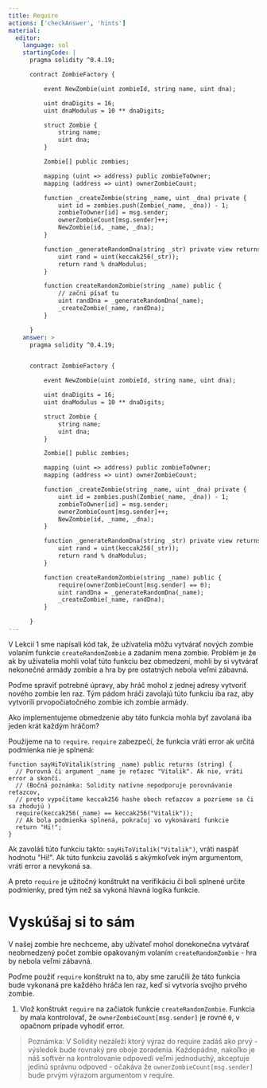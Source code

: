 ```yaml
---
title: Require
actions: ['checkAnswer', 'hints']
material:
  editor:
    language: sol
    startingCode: |
      pragma solidity ^0.4.19;

      contract ZombieFactory {

          event NewZombie(uint zombieId, string name, uint dna);

          uint dnaDigits = 16;
          uint dnaModulus = 10 ** dnaDigits;

          struct Zombie {
              string name;
              uint dna;
          }

          Zombie[] public zombies;

          mapping (uint => address) public zombieToOwner;
          mapping (address => uint) ownerZombieCount;

          function _createZombie(string _name, uint _dna) private {
              uint id = zombies.push(Zombie(_name, _dna)) - 1;
              zombieToOwner[id] = msg.sender;
              ownerZombieCount[msg.sender]++;
              NewZombie(id, _name, _dna);
          }

          function _generateRandomDna(string _str) private view returns (uint) {
              uint rand = uint(keccak256(_str));
              return rand % dnaModulus;
          }

          function createRandomZombie(string _name) public {
              // začni písať tu
              uint randDna = _generateRandomDna(_name);
              _createZombie(_name, randDna);
          }

      }
    answer: >
      pragma solidity ^0.4.19;


      contract ZombieFactory {

          event NewZombie(uint zombieId, string name, uint dna);

          uint dnaDigits = 16;
          uint dnaModulus = 10 ** dnaDigits;

          struct Zombie {
              string name;
              uint dna;
          }

          Zombie[] public zombies;

          mapping (uint => address) public zombieToOwner;
          mapping (address => uint) ownerZombieCount;

          function _createZombie(string _name, uint _dna) private {
              uint id = zombies.push(Zombie(_name, _dna)) - 1;
              zombieToOwner[id] = msg.sender;
              ownerZombieCount[msg.sender]++;
              NewZombie(id, _name, _dna);
          }

          function _generateRandomDna(string _str) private view returns (uint) {
              uint rand = uint(keccak256(_str));
              return rand % dnaModulus;
          }

          function createRandomZombie(string _name) public {
              require(ownerZombieCount[msg.sender] == 0);
              uint randDna = _generateRandomDna(_name);
              _createZombie(_name, randDna);
          }

      }
---
```


V Lekcií 1 sme napísali kód tak, že užívatelia môžu vytvárať nových zombie volaním funkcie `createRandomZombie` a zadaním mena zombie. Problém je že ak by užívatelia mohli volať túto funkciu bez obmedzení, mohli by si vytvárať nekonečné armády zombie a hra by pre ostatných nebola veľmi zábavná.

Poďme spraviť potrebné úpravy, aby hráč mohol z jednej adresy vytvoriť nového zombie len raz. Tým pádom hráči zavolajú túto funkciu iba raz, aby vytvorili prvopočiatočného zombie ich zombie armády.

Ako implementujeme obmedzenie aby táto funkcia mohla byť zavolaná iba jeden krát každým hráčom?

Použijeme na to `require`. `require` zabezpečí, že funkcia vráti error ak určitá podmienka nie je splnená:

```
function sayHiToVitalik(string _name) public returns (string) {
  // Porovná či argument _name je reťazec "Vitalik". Ak nie, vráti error a skončí.
  // (Bočná poznámka: Solidity natívne nepodporuje porovnávanie reťazcov,
  // preto vypočítame keccak256 hashe oboch reťazcov a pozrieme sa či sa zhodujú )
  require(keccak256(_name) == keccak256("Vitalik"));
  // Ak bola podmienka splnená, pokračuj vo vykonávaní funkcie
  return "Hi!";
}
```

Ak zavoláš túto funkciu takto: `sayHiToVitalik("Vitalik")`, vráti naspäť hodnotu "Hi!". Ak túto funkciu zavoláš s akýmkoľvek iným argumentom, vráti error a nevykoná sa.

A preto `require` je užitočný konštrukt na verifikáciu či boli splnené určite podmienky, pred tým než sa vykoná hlavná logika funkcie.


# Vyskúšaj si to sám

V našej zombie hre nechceme, aby užívateľ mohol donekonečna vytvárať neobmedzený počet zombie opakovaným volaním `createRandomZombie` - hra by nebola veľmi zábavná.

Poďme použiť `require` konštrukt na to, aby sme zaručili že táto funkcia bude vykonaná pre každého hráča len raz, keď si vytvoria svojho prvého zombie.

1. Vlož konštrukt `require` na začiatok funkcie `createRandomZombie`. Funkcia by mala kontrolovať, že `ownerZombieCount[msg.sender]` je rovné `0`, v opačnom prípade vyhodiť error.

> Poznámka: V Solidity nezáleží ktorý výraz do require zadáš ako prvý - výsledok bude rovnaký pre oboje zoradenia. Každopádne, nakoľko je náš softvér na kontrolovanie odpovedí veľmi jednoduchý, akceptuje jedinú správnu odpoved - očakáva že `ownerZombieCount[msg.sender]` bude prvým výrazom argumentom v require.
